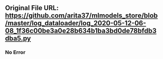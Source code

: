 ## Original File URL: https://github.com/arita37/mlmodels_store/blob/master/log_dataloader/log_2020-05-12-06-08_1f36c00be3a0e28b634b1ba3bd0de78bfdb3dba5.py<br />

### No Error